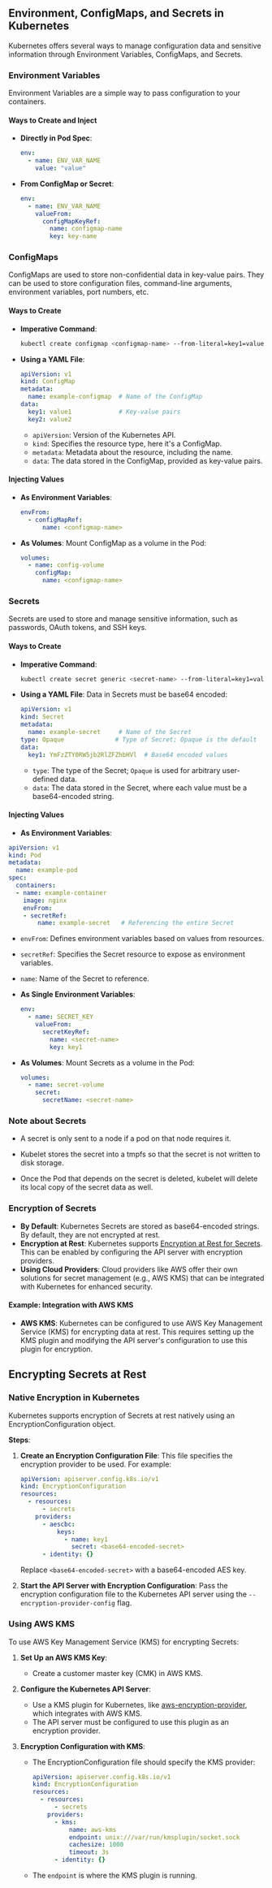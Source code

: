 ## Environment, ConfigMaps, and Secrets in Kubernetes

Kubernetes offers several ways to manage configuration data and sensitive information through Environment Variables, ConfigMaps, and Secrets.

### Environment Variables

Environment Variables are a simple way to pass configuration to your containers.

#### Ways to Create and Inject

- **Directly in Pod Spec**:
  ```yaml
  env:
    - name: ENV_VAR_NAME
      value: "value"
  ```

- **From ConfigMap or Secret**:
  ```yaml
  env:
    - name: ENV_VAR_NAME
      valueFrom:
        configMapKeyRef:
          name: configmap-name
          key: key-name
  ```

### ConfigMaps

ConfigMaps are used to store non-confidential data in key-value pairs. They can be used to store configuration files, command-line arguments, environment variables, port numbers, etc.

#### Ways to Create

- **Imperative Command**:
  ```bash
  kubectl create configmap <configmap-name> --from-literal=key1=value1 --from-file=path/to/file
  ```

- **Using a YAML File**:
  ```yaml
  apiVersion: v1
  kind: ConfigMap
  metadata:
    name: example-configmap  # Name of the ConfigMap
  data:
    key1: value1             # Key-value pairs
    key2: value2
  ```

  - `apiVersion`: Version of the Kubernetes API.
  - `kind`: Specifies the resource type, here it's a ConfigMap.
  - `metadata`: Metadata about the resource, including the name.
  - `data`: The data stored in the ConfigMap, provided as key-value pairs.

#### Injecting Values

- **As Environment Variables**:
  ```yaml
  envFrom:
    - configMapRef:
        name: <configmap-name>
  ```

- **As Volumes**:
  Mount ConfigMap as a volume in the Pod:
  ```yaml
  volumes:
    - name: config-volume
      configMap:
        name: <configmap-name>
  ```

### Secrets

Secrets are used to store and manage sensitive information, such as passwords, OAuth tokens, and SSH keys.

#### Ways to Create

- **Imperative Command**:
  ```bash
  kubectl create secret generic <secret-name> --from-literal=key1=value1
  ```

- **Using a YAML File**:
  Data in Secrets must be base64 encoded:
  ```yaml
  apiVersion: v1
  kind: Secret
  metadata:
    name: example-secret     # Name of the Secret
  type: Opaque              # Type of Secret; Opaque is the default
  data:
    key1: YmFzZTY0RW5jb2RlZFZhbHVl  # Base64 encoded values
  ```

  - `type`: The type of the Secret; `Opaque` is used for arbitrary user-defined data.
  - `data`: The data stored in the Secret, where each value must be a base64-encoded string.

#### Injecting Values

- **As Environment Variables**:
```yaml
apiVersion: v1
kind: Pod
metadata:
  name: example-pod
spec:
  containers:
  - name: example-container
    image: nginx
    envFrom:
    - secretRef:
        name: example-secret   # Referencing the entire Secret
```

- `envFrom`: Defines environment variables based on values from resources.
- `secretRef`: Specifies the Secret resource to expose as environment variables.
- `name`: Name of the Secret to reference.

- **As Single Environment Variables**:
  ```yaml
  env:
    - name: SECRET_KEY
      valueFrom:
        secretKeyRef:
          name: <secret-name>
          key: key1
  ```

- **As Volumes**:
  Mount Secrets as a volume in the Pod:
  ```yaml
  volumes:
    - name: secret-volume
      secret:
        secretName: <secret-name>
  ```

### Note about Secrets

- A secret is only sent to a node if a pod on that node requires it.

- Kubelet stores the secret into a tmpfs so that the secret is not written to disk storage.

- Once the Pod that depends on the secret is deleted, kubelet will delete its local copy of the secret data as well.


### Encryption of Secrets

- **By Default**: Kubernetes Secrets are stored as base64-encoded strings. By default, they are not encrypted at rest.
- **Encryption at Rest**: Kubernetes supports [Encryption at Rest for Secrets](https://kubernetes.io/docs/tasks/administer-cluster/encrypt-data/). This can be enabled by configuring the API server with encryption providers.
- **Using Cloud Providers**: Cloud providers like AWS offer their own solutions for secret management (e.g., AWS KMS) that can be integrated with Kubernetes for enhanced security.

#### Example: Integration with AWS KMS

- **AWS KMS**: Kubernetes can be configured to use AWS Key Management Service (KMS) for encrypting data at rest. This requires setting up the KMS plugin and modifying the API server's configuration to use this plugin for encryption.

## Encrypting Secrets at Rest

### Native Encryption in Kubernetes

Kubernetes supports encryption of Secrets at rest natively using an EncryptionConfiguration object.

**Steps**:

1. **Create an Encryption Configuration File**:
   This file specifies the encryption provider to be used. For example:

   ```yaml
   apiVersion: apiserver.config.k8s.io/v1
   kind: EncryptionConfiguration
   resources:
     - resources:
         - secrets
       providers:
         - aescbc:
             keys:
               - name: key1
                 secret: <base64-encoded-secret>
         - identity: {}
   ```

   Replace `<base64-encoded-secret>` with a base64-encoded AES key.

2. **Start the API Server with Encryption Configuration**:
   Pass the encryption configuration file to the Kubernetes API server using the `--encryption-provider-config` flag.

### Using AWS KMS

To use AWS Key Management Service (KMS) for encrypting Secrets:

1. **Set Up an AWS KMS Key**:
   - Create a customer master key (CMK) in AWS KMS.

2. **Configure the Kubernetes API Server**:
   - Use a KMS plugin for Kubernetes, like [aws-encryption-provider](https://github.com/kubernetes-sigs/aws-encryption-provider), which integrates with AWS KMS.
   - The API server must be configured to use this plugin as an encryption provider.

3. **Encryption Configuration with KMS**:
   - The EncryptionConfiguration file should specify the KMS provider:

     ```yaml
     apiVersion: apiserver.config.k8s.io/v1
     kind: EncryptionConfiguration
     resources:
       - resources:
           - secrets
         providers:
           - kms:
               name: aws-kms
               endpoint: unix:///var/run/kmsplugin/socket.sock
               cachesize: 1000
               timeout: 3s
           - identity: {}
     ```

   - The `endpoint` is where the KMS plugin is running.
